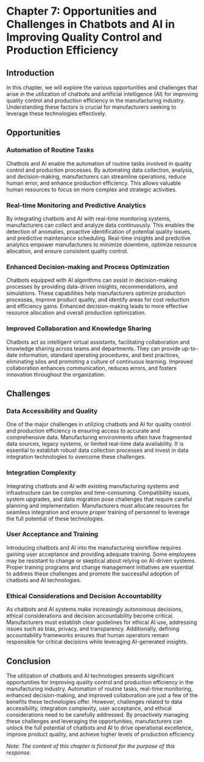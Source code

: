 Chapter 7: Opportunities and Challenges in Chatbots and AI in Improving Quality Control and Production Efficiency
=================================================================================================================

Introduction
------------

In this chapter, we will explore the various opportunities and challenges that arise in the utilization of chatbots and artificial intelligence (AI) for improving quality control and production efficiency in the manufacturing industry. Understanding these factors is crucial for manufacturers seeking to leverage these technologies effectively.

Opportunities
-------------

### Automation of Routine Tasks

Chatbots and AI enable the automation of routine tasks involved in quality control and production processes. By automating data collection, analysis, and decision-making, manufacturers can streamline operations, reduce human error, and enhance production efficiency. This allows valuable human resources to focus on more complex and strategic activities.

### Real-time Monitoring and Predictive Analytics

By integrating chatbots and AI with real-time monitoring systems, manufacturers can collect and analyze data continuously. This enables the detection of anomalies, proactive identification of potential quality issues, and predictive maintenance scheduling. Real-time insights and predictive analytics empower manufacturers to minimize downtime, optimize resource allocation, and ensure consistent quality control.

### Enhanced Decision-making and Process Optimization

Chatbots equipped with AI algorithms can assist in decision-making processes by providing data-driven insights, recommendations, and simulations. These capabilities help manufacturers optimize production processes, improve product quality, and identify areas for cost reduction and efficiency gains. Enhanced decision-making leads to more effective resource allocation and overall production optimization.

### Improved Collaboration and Knowledge Sharing

Chatbots act as intelligent virtual assistants, facilitating collaboration and knowledge sharing across teams and departments. They can provide up-to-date information, standard operating procedures, and best practices, eliminating silos and promoting a culture of continuous learning. Improved collaboration enhances communication, reduces errors, and fosters innovation throughout the organization.

Challenges
----------

### Data Accessibility and Quality

One of the major challenges in utilizing chatbots and AI for quality control and production efficiency is ensuring access to accurate and comprehensive data. Manufacturing environments often have fragmented data sources, legacy systems, or limited real-time data availability. It is essential to establish robust data collection processes and invest in data integration technologies to overcome these challenges.

### Integration Complexity

Integrating chatbots and AI with existing manufacturing systems and infrastructure can be complex and time-consuming. Compatibility issues, system upgrades, and data migration pose challenges that require careful planning and implementation. Manufacturers must allocate resources for seamless integration and ensure proper training of personnel to leverage the full potential of these technologies.

### User Acceptance and Training

Introducing chatbots and AI into the manufacturing workflow requires gaining user acceptance and providing adequate training. Some employees may be resistant to change or skeptical about relying on AI-driven systems. Proper training programs and change management initiatives are essential to address these challenges and promote the successful adoption of chatbots and AI technologies.

### Ethical Considerations and Decision Accountability

As chatbots and AI systems make increasingly autonomous decisions, ethical considerations and decision accountability become critical. Manufacturers must establish clear guidelines for ethical AI use, addressing issues such as bias, privacy, and transparency. Additionally, defining accountability frameworks ensures that human operators remain responsible for critical decisions while leveraging AI-generated insights.

Conclusion
----------

The utilization of chatbots and AI technologies presents significant opportunities for improving quality control and production efficiency in the manufacturing industry. Automation of routine tasks, real-time monitoring, enhanced decision-making, and improved collaboration are just a few of the benefits these technologies offer. However, challenges related to data accessibility, integration complexity, user acceptance, and ethical considerations need to be carefully addressed. By proactively managing these challenges and leveraging the opportunities, manufacturers can unlock the full potential of chatbots and AI to drive operational excellence, improve product quality, and achieve higher levels of production efficiency.

*Note: The content of this chapter is fictional for the purpose of this response.*
